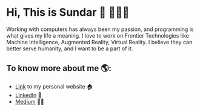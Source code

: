 <!--
**Msundarv/Msundarv** is a ✨ _special_ ✨ repository because its `README.md` (this file) appears on your GitHub profile.

Here are some ideas to get you started:

- 🔭 I’m currently working on ...
- 🌱 I’m currently learning ...
- 👯 I’m looking to collaborate on ...
- 🤔 I’m looking for help with ...
- 💬 Ask me about ...
- 📫 How to reach me: ...
- 😄 Pronouns: ...
- ⚡ Fun fact: ...
-->

# Hi, This is Sundar 👋 🧑🏽‍💻

Working with computers has always been my passion, and programming is what gives my life a meaning. I love to work on Frontier Technologies like Machine Intelligence, Augmented Reality, Virtual Reality. I believe they can better serve humanity, and I want to be a part of it.

## To know more about me 🌎:
- [Link](http://msundarv.com/) to my personal website 🏠
- [LinkedIn](https://www.linkedin.com/in/msundarv) 💼 
- [Medium](https://medium.com/@msundarv) ✍🏽
